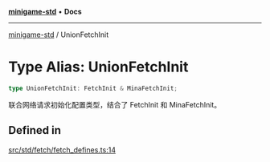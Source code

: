 [**minigame-std**](../README.md) • **Docs**

***

[minigame-std](../README.md) / UnionFetchInit

# Type Alias: UnionFetchInit

```ts
type UnionFetchInit: FetchInit & MinaFetchInit;
```

联合网络请求初始化配置类型，结合了 FetchInit 和 MinaFetchInit。

## Defined in

[src/std/fetch/fetch\_defines.ts:14](https://github.com/JiangJie/minigame-std/blob/ffbed6cccc22260d9da27c221c59422568396e08/src/std/fetch/fetch_defines.ts#L14)
